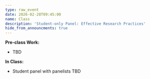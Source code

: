 ```yaml
---
type: raw_event
date: 2026-02-28T09:45:00
name: Class
description: 'Student-only Panel: Effective Research Practices'
hide_from_announcments: true
---
```

**Pre-class Work:** 
* TBD

**In Class:**
* Student panel with panelists TBD

<!-- 
**Pre-class Work:** (instructions on canvas)
* Read:
  * [The Secret History of Women in Coding](https://www.nytimes.com/2019/02/13/magazine/women-coding-computer-programming.html){:target="_blank"}{:rel="noopener noreferrer"}
  * [Silent Technical Privilege](https://slate.com/technology/2014/01/programmer-privilege-as-an-asian-male-computer-science-major-everyone-gave-me-the-benefit-of-the-doubt.html){:target="_blank"}{:rel="noopener noreferrer"}
  * [Invisible Women: The Plough Hypothesis (Chapter 7)](https://hollis.harvard.edu/permalink/f/1lqd3jo/01HVD_ALMA512333730570003941){:target="_blank"}{:rel="noopener noreferrer"}
* Answer reflection questions on canvas.

**In Class:** \[[slides]({{ site.baseurl }}/assets/DEI-part1.pdf){:target="_blank"}{:rel="noopener noreferrer"}\]
* Discussion of barriers leading to equitable and fair participatory design
* Guest: [Dr. Weiwei Pan](https://onefishy.github.io/){:target="_blank"}{:rel="noopener noreferrer"} -->
